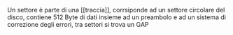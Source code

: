 Un settore è parte di una [[traccia]], corrsiponde ad un settore circolare del disco, contiene 512 Byte di dati insieme ad un preambolo e ad un sistema di correzione degli errori, tra settori si trova un GAP